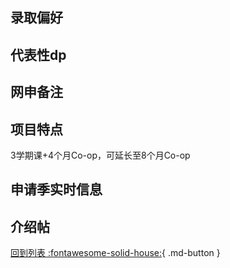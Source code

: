 ## 录取偏好

## 代表性dp

## 网申备注

## 项目特点
3学期课+4个月Co-op，可延长至8个月Co-op
## 申请季实时信息

## 介绍帖

[回到列表 :fontawesome-solid-house:](选校梯度.md){ .md-button }
